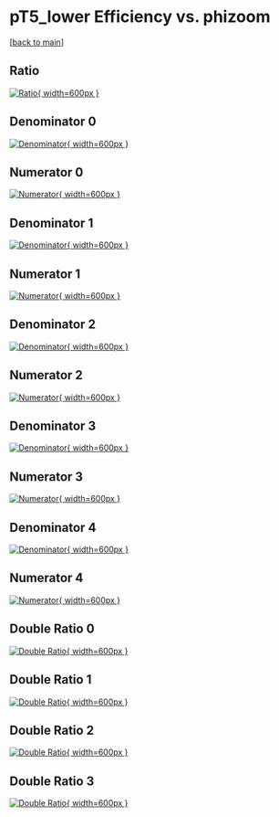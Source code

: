 # pT5_lower Efficiency vs. phizoom

[[back to main](./)]



## Ratio

[![Ratio](../mtv/var/pT5_lower_xtr_0_-1_eff_phizoom.png){ width=600px }](../mtv/var/pT5_lower_xtr_0_-1_eff_phizoom.pdf)

## Denominator 0

[![Denominator](../mtv/den/pT5_lower_xtr_0_-1_eff_phizoom_den0.png){ width=600px }](../mtv/den/pT5_lower_xtr_0_-1_eff_phizoom_den0.pdf)

## Numerator 0

[![Numerator](../mtv/num/pT5_lower_xtr_0_-1_eff_phizoom_num0.png){ width=600px }](../mtv/num/pT5_lower_xtr_0_-1_eff_phizoom_num0.pdf)

## Denominator 1

[![Denominator](../mtv/den/pT5_lower_xtr_0_-1_eff_phizoom_den1.png){ width=600px }](../mtv/den/pT5_lower_xtr_0_-1_eff_phizoom_den1.pdf)

## Numerator 1

[![Numerator](../mtv/num/pT5_lower_xtr_0_-1_eff_phizoom_num1.png){ width=600px }](../mtv/num/pT5_lower_xtr_0_-1_eff_phizoom_num1.pdf)

## Denominator 2

[![Denominator](../mtv/den/pT5_lower_xtr_0_-1_eff_phizoom_den2.png){ width=600px }](../mtv/den/pT5_lower_xtr_0_-1_eff_phizoom_den2.pdf)

## Numerator 2

[![Numerator](../mtv/num/pT5_lower_xtr_0_-1_eff_phizoom_num2.png){ width=600px }](../mtv/num/pT5_lower_xtr_0_-1_eff_phizoom_num2.pdf)

## Denominator 3

[![Denominator](../mtv/den/pT5_lower_xtr_0_-1_eff_phizoom_den3.png){ width=600px }](../mtv/den/pT5_lower_xtr_0_-1_eff_phizoom_den3.pdf)

## Numerator 3

[![Numerator](../mtv/num/pT5_lower_xtr_0_-1_eff_phizoom_num3.png){ width=600px }](../mtv/num/pT5_lower_xtr_0_-1_eff_phizoom_num3.pdf)

## Denominator 4

[![Denominator](../mtv/den/pT5_lower_xtr_0_-1_eff_phizoom_den4.png){ width=600px }](../mtv/den/pT5_lower_xtr_0_-1_eff_phizoom_den4.pdf)

## Numerator 4

[![Numerator](../mtv/num/pT5_lower_xtr_0_-1_eff_phizoom_num4.png){ width=600px }](../mtv/num/pT5_lower_xtr_0_-1_eff_phizoom_num4.pdf)

## Double Ratio 0

[![Double Ratio](../mtv/ratio/pT5_lower_xtr_0_-1_eff_phizoom_ratio0.png){ width=600px }](../mtv/ratio/pT5_lower_xtr_0_-1_eff_phizoom_ratio0.pdf)

## Double Ratio 1

[![Double Ratio](../mtv/ratio/pT5_lower_xtr_0_-1_eff_phizoom_ratio1.png){ width=600px }](../mtv/ratio/pT5_lower_xtr_0_-1_eff_phizoom_ratio1.pdf)

## Double Ratio 2

[![Double Ratio](../mtv/ratio/pT5_lower_xtr_0_-1_eff_phizoom_ratio2.png){ width=600px }](../mtv/ratio/pT5_lower_xtr_0_-1_eff_phizoom_ratio2.pdf)

## Double Ratio 3

[![Double Ratio](../mtv/ratio/pT5_lower_xtr_0_-1_eff_phizoom_ratio3.png){ width=600px }](../mtv/ratio/pT5_lower_xtr_0_-1_eff_phizoom_ratio3.pdf)

